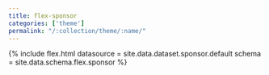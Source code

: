 ```yaml
---
title: flex-sponsor
categories: ['theme']
permalink: "/:collection/theme/:name/"
---
```

<!--v1.2.121 pages/includes/sponsor.md-->

{% include flex.html datasource = site.data.dataset.sponsor.default schema = site.data.schema.flex.sponsor %}
